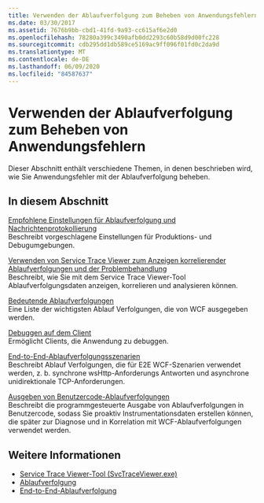 ```yaml
---
title: Verwenden der Ablaufverfolgung zum Beheben von Anwendungsfehlern
ms.date: 03/30/2017
ms.assetid: 7676b9bb-cbd1-41fd-9a93-cc615af6e2d0
ms.openlocfilehash: 78280a399c3490afb0dd2293c60b58d9d00fc228
ms.sourcegitcommit: cdb295dd1db589ce5169ac9ff096f01fd0c2da9d
ms.translationtype: MT
ms.contentlocale: de-DE
ms.lasthandoff: 06/09/2020
ms.locfileid: "84587637"
---
```

# <a name="using-tracing-to-troubleshoot-your-application"></a>Verwenden der Ablaufverfolgung zum Beheben von Anwendungsfehlern
Dieser Abschnitt enthält verschiedene Themen, in denen beschrieben wird, wie Sie Anwendungsfehler mit der Ablaufverfolgung beheben.  
  
## <a name="in-this-section"></a>In diesem Abschnitt  
 [Empfohlene Einstellungen für Ablaufverfolgung und Nachrichtenprotokollierung](recommended-settings-for-tracing-and-message-logging.md)  
 Beschreibt vorgeschlagene Einstellungen für Produktions- und Debugumgebungen.  
  
 [Verwenden von Service Trace Viewer zum Anzeigen korrelierender Ablaufverfolgungen und der Problembehandlung](using-service-trace-viewer-for-viewing-correlated-traces-and-troubleshooting.md)  
 Beschreibt, wie Sie mit dem Service Trace Viewer-Tool Ablaufverfolgungsdaten anzeigen, korrelieren und analysieren können.  
  
 [Bedeutende Ablaufverfolgungen](significant-traces.md)  
 Eine Liste der wichtigsten Ablauf Verfolgungen, die von WCF ausgegeben werden.  
  
 [Debuggen auf dem Client](debugging-on-the-client.md)  
 Ermöglicht Clients, die Anwendung zu debuggen.  
  
 [End-to-End-Ablaufverfolgungsszenarien](end-to-end-tracing-scenarios.md)  
 Beschreibt Ablauf Verfolgungen, die für E2E WCF-Szenarien verwendet werden, z. b. synchrone wsHttp-Anforderungs Antworten und asynchrone unidirektionale TCP-Anforderungen.  
  
 [Ausgeben von Benutzercode-Ablaufverfolgungen](emitting-user-code-traces.md)  
 Beschreibt die programmgesteuerte Ausgabe von Ablaufverfolgungen in Benutzercode, sodass Sie proaktiv Instrumentationsdaten erstellen können, die später zur Diagnose und in Korrelation mit WCF-Ablaufverfolgungen verwendet werden.  
  
## <a name="see-also"></a>Weitere Informationen

- [Service Trace Viewer-Tool (SvcTraceViewer.exe)](../../service-trace-viewer-tool-svctraceviewer-exe.md)
- [Ablaufverfolgung](index.md)
- [End-to-End-Ablaufverfolgung](end-to-end-tracing.md)
